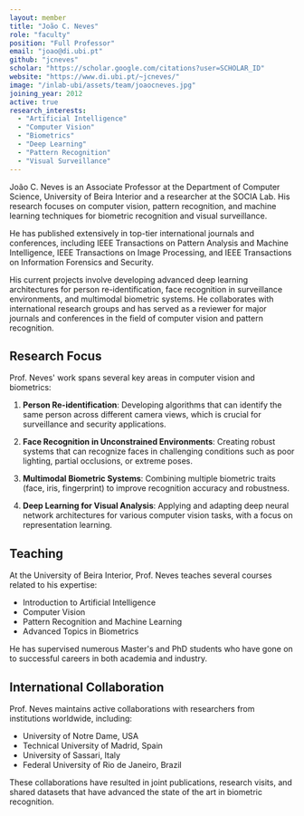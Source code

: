 ```yaml
---
layout: member
title: "João C. Neves"
role: "faculty"
position: "Full Professor"
email: "joao@di.ubi.pt"
github: "jcneves"
scholar: "https://scholar.google.com/citations?user=SCHOLAR_ID"
website: "https://www.di.ubi.pt/~jcneves/"
image: "/inlab-ubi/assets/team/joaocneves.jpg"
joining_year: 2012
active: true
research_interests:
  - "Artificial Intelligence"
  - "Computer Vision"
  - "Biometrics"
  - "Deep Learning"
  - "Pattern Recognition"
  - "Visual Surveillance"
---
```


João C. Neves is an Associate Professor at the Department of Computer Science, University of Beira Interior and a researcher at the SOCIA Lab. His research focuses on computer vision, pattern recognition, and machine learning techniques for biometric recognition and visual surveillance.

He has published extensively in top-tier international journals and conferences, including IEEE Transactions on Pattern Analysis and Machine Intelligence, IEEE Transactions on Image Processing, and IEEE Transactions on Information Forensics and Security.

His current projects involve developing advanced deep learning architectures for person re-identification, face recognition in surveillance environments, and multimodal biometric systems. He collaborates with international research groups and has served as a reviewer for major journals and conferences in the field of computer vision and pattern recognition.

## Research Focus

Prof. Neves' work spans several key areas in computer vision and biometrics:

1. **Person Re-identification**: Developing algorithms that can identify the same person across different camera views, which is crucial for surveillance and security applications.

2. **Face Recognition in Unconstrained Environments**: Creating robust systems that can recognize faces in challenging conditions such as poor lighting, partial occlusions, or extreme poses.

3. **Multimodal Biometric Systems**: Combining multiple biometric traits (face, iris, fingerprint) to improve recognition accuracy and robustness.

4. **Deep Learning for Visual Analysis**: Applying and adapting deep neural network architectures for various computer vision tasks, with a focus on representation learning.

## Teaching

At the University of Beira Interior, Prof. Neves teaches several courses related to his expertise:

- Introduction to Artificial Intelligence
- Computer Vision
- Pattern Recognition and Machine Learning
- Advanced Topics in Biometrics

He has supervised numerous Master's and PhD students who have gone on to successful careers in both academia and industry.

## International Collaboration

Prof. Neves maintains active collaborations with researchers from institutions worldwide, including:

- University of Notre Dame, USA
- Technical University of Madrid, Spain
- University of Sassari, Italy
- Federal University of Rio de Janeiro, Brazil

These collaborations have resulted in joint publications, research visits, and shared datasets that have advanced the state of the art in biometric recognition. 